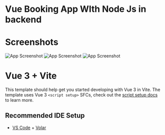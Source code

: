 
# Vue Booking App WIth Node Js in backend

# Screenshots

![App Screenshot](https://res.cloudinary.com/flairbeese/image/upload/v1657158397/Screenshot_16_evxufd.jpg)
![App Screenshot](https://res.cloudinary.com/flairbeese/image/upload/v1657158397/Screenshot_17_b0ts75.jpg)
![App Screenshot](https://res.cloudinary.com/flairbeese/image/upload/v1657158397/Screenshot_18_p5cnj3.jpg)

# Vue 3 + Vite

This template should help get you started developing with Vue 3 in Vite. The template uses Vue 3 `<script setup>` SFCs, check out the [script setup docs](https://v3.vuejs.org/api/sfc-script-setup.html#sfc-script-setup) to learn more.

## Recommended IDE Setup

- [VS Code](https://code.visualstudio.com/) + [Volar](https://marketplace.visualstudio.com/items?itemName=Vue.volar)
